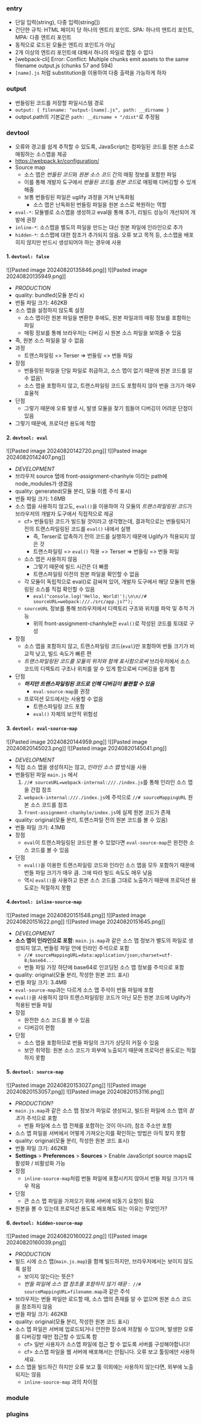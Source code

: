 ### entry
- 단일 입력(string), 다중 입력(string[])
- 간단한 규칙: HTML 페이지 당 하나의 엔트리 포인트. SPA: 하나의 엔트리 포인트, MPA: 다중 엔트리 포인트
- 동적으로 로드된 모듈은 엔트리 포인트가 아님
- 2개 이상의 엔트리 포인트에 대해서 하나의 파일로 합칠 수 없다
- [webpack-cli] Error: Conflict: Multiple chunks emit assets to the same filename output.js (chunks 57 and 594)
- `[name].js` 처럼 substitution을 이용하여 다중 출력을 가능하게 하자

### output
- 번들링된 코드를 저장할 파일시스템 경로
- `output: { filename: "output-[name].js", path: __dirname }`
- output.path의  기본값은 `path: __dirname + "/dist"`로 추정됨

### devtool
- 오류와 경고를 쉽게 추적할 수 있도록, JavaScript는 컴파일된 코드를 원본 소스로 매핑하는 소스맵을 제공
- https://webpack.kr/configuration/
- Source map
	- 소스 맵은 *번들된 코드*와 *원본 소스 코드* 간의 매핑 정보를 포함한 파일
	- 이를 통해 개발자 도구에서 *번들된 코드*를 *원본 코드*로 매핑해 디버깅할 수 있게 해줌
	- 보통 번들링된 파일은 uglify 과정을 거쳐 난독화됨
		- 소스 맵은 난독화된 번들링 파일을 원본 소스로 복원하는 역할
- `eval-*`: 모듈별로 소스맵을 생성하고 eval을 통해 추가, 리빌드 성능이 개선되어 개발에 권장
- `inline-*`: 소스맵을 별도의 파일을 만드는 대신 원본 파일에 인라인으로 추가
- `hidden-*`: 소스맵에 대한 참조가 추가되지 않음. 오류 보고 목적 등, 소스맵을 배포히지 않지만 반드시 생성되어야 하는 경우에 사용

#### 1. `devtool: false`
![[Pasted image 20240820135846.png]]
![[Pasted image 20240820135949.png]]
- *PRODUCTION*
- quality: bundled(모듈 분리 x)
- 번들 파일 크기: 462KB
- 소스 맵을 설정하지 않도록 설정
	- 소스 맵이란 원본 파일을 변환한 후에도, 원본 파일과의 매핑 정보를 포함하는 파일
	- 매핑 정보를 통해 브라우저는 디버깅 시 원본 소스 파일을 보여줄 수 있음
- 즉, 원본 소스 파일을 알 수 없음
- 과정
	- 트랜스파일링 => Terser => 번들링 => 번들 파일
- 장점
	- 번들링된 파일을 단일 파일로 취급하고, 소스 맵이 없기 때문에 원본 코드를 알 수 없음\
	- 소스 맵을 포함하지 않고, 트랜스파일링 코드도 포함하지 않아 번들 크기가 매우 효율적
- 단점
	- 그렇기 때문에 오류 발생 시, 발생 모듈을 찾기 힘들어 디버깅이 어려운 단점이 있음
- 그렇기 때문에, 프로덕션 용도에 적합

#### 2. `devtool: eval`
![[Pasted image 20240820142720.png]]
![[Pasted image 20240820142407.png]]
- *DEVELOPMENT*
- 브라우저 source 탭에 front-assignment-chanhyle 이라는 path에 node_modules가 생겼음
- quality: generated(모듈 분리, 모듈 이름 주석 표시)
- 번들 파일 크기: 1.6MB
- 소스 맵을 사용하지 않고도, `eval()`을 이용하여 각 모듈의 *트랜스파일링된 코드*가 브라우저의 개발자 도구에서 직접적으로 제공
	- cf> 번들링된 코드가 빌드될 것이라고 생각했는데, 결과적으로는 번들링되기 전의 트랜스파일링된 코드를 `eval()` 내에서 실행
		- 즉, Terser로 압축하기 전의 코드를 실행하기 때문에 Uglify가 적용되지 않은 것
		- 트랜스파일링 => `eval()` 적용 => Terser => 번들링 => 번들 파일
	- 소스 맵은 사용하지 않음
		- 그렇기 때문에 빌드 시간은 더 빠름
		- 트랜스파일링 이전의 원본 파일을 확인할 수 없음
	- 각 모듈이 독립적으로 eval()로 감싸져 있어, 개발자 도구에서 해당 모듈의 번들링된 소스를 직접 확인할 수 있음
		- `eval("console.log('Hello, World!');\n\n//# sourceURL=webpack:///./src/app.js?");`
	- `sourceURL` 정보를 통해 브라우저에서 디렉토리 구조와 위치를 파악 및 추적 가능
		- 위의 front-assignment-chanhyle은 `eval()`로 작성된 코드를 토대로 구성
- 장점
	- 소스 맵을 포함하지 않고, 트랜스파일링 코드(`eval`)만 포함하여 번들 크기가 비교적 낮고, 빌드 속도가 빠른 편
	- *트랜스파일링된 코드를 모듈의 위치와 함께 표시함으로써* 브라우저에서 소스 코드의 디렉토리 구조나 위치를 알 수 있게 함으로써 디버깅을 쉽게 함
- 단점
	- ***하지만 트랜스파일링된 코드로 인해 디버깅이 불편할 수 있음***
		- `eval-source-map`을 권장
	- 프로덕션 모드에서는 사용할 수 없음
		- 트랜스파일링 코드 포함
		- `eval()` 자체의 보안적 위험성

#### 3. `devtool: eval-source-map`
![[Pasted image 20240820144959.png]]
![[Pasted image 20240820145023.png]]
![[Pasted image 20240820145041.png]]
- *DEVELOPMENT*
- 직접 소스 맵을 생성하지는 않고, *인라인 소스 맵* 방식을 사용
- 번들링된 파일 `main.js` 에서 
	1.  `//# sourceURL=webpack-internal:///./index.js`를 통해 인라인 소스 맵을 간접 참조
	2. `webpack-internal:///./index.js`에 주석으로 `//# sourceMappingURL` 원본 소스 코드를 참조
	3. `front-assignment-chanhyle/index.js`에 실제 원본 코드가 존재
- quality: original(모듈 분리, 트랜스파일 전의 원본 코드를 볼 수 있음)
- 번들 파일 크기: 4.1MB
- 장점
	- `eval`이 트랜스파일링된 코드만 볼 수 있었다면 `eval-source-map`은 완전한 소스 코드를 볼 수 있음
- 단점
	- `eval()`을 이용한 트랜스파일링 코드와 인라인 소스 맵을 모두 포함하기 때문에 번들 파일 크기가 매우 큼. 그에 따라 빌드 속도도 매우 낮음
	- 역시 `eval()`을 사용하고 원본 소스 코드를 그대로 노출하기 때문에 프로덕션 용도로는 적절하지 못함

#### 4.`devtool: inline-source-map`
![[Pasted image 20240820151548.png]]
![[Pasted image 20240820151622.png]]
![[Pasted image 20240820151645.png]]
- *DEVELOPMENT*
- **소스 맵이 인라인으로 포함**: `main.js.map`과 같은 소스 맵 정보가 별도의 파일로 생성되지 않고, 번들링 파일 안에 인라인 주석으로 포함
	- `//# sourceMappingURL=data:application/json;charset=utf-8;base64...`
	- 번들 파일 가장 하단에 base64로 인코딩된 소스 맵 정보를 주석으로 포함
- quality: original(모듈 분리, 작성한 원본 코드 표시)
- 번들 파일 크기: 3.4MB
- `eval-source-map`과는 다르게 소스 맵 주석이 번들 파일에 포함
- `eval()`을 사용하지 않아 트랜스파일링된 코드가 아닌 모든 원본 코드에 Uglify가 적용된 번들 파일
- 장점
	- 완전한 소스 코드를 볼 수 있음
	- 디버깅이 편함
- 단점
	- 소스 맵을 포함하므로 번들 파일의 크기가 상당히 커질 수 있음
	- 보안 취약점: 원본 소스 코드가 외부에 노출되기 때문에 프로덕션 용도로는 적절하지 못함

#### 5. `devtool: source-map`
![[Pasted image 20240820153027.png]]
![[Pasted image 20240820153057.png]]
![[Pasted image 20240820153116.png]]
- *PRODUCTION?*
- `main.js.map`과 같은 소스 맵 정보가 파일로 생성되고, 빌드된 파일에 소스 맵의 *참조*가 주석으로 포함
	- 번들 파일에 소스 맵 전체를 포함하는 것이 아니라, 참조 주소만 포함
- 소스 맵 파일을 서버에서 어떻게 가져오는지를 확인하는 방법은 아직 찾지 못함
- quality: original(모듈 분리, 작성한 원본 코드 표시)
- 번들 파일 크기: 462KB
- **Settings** > **Preferences** > **Sources** > Enable JavaScript source maps로 활성화 / 비활성화 가능
- 장점
	- `inline-source-map`처럼 번들 파일에 포함시키지 않아서 번들 파일 크기가 매우 작음
- 단점
	- 큰 소스 맵 파일을 가져오기 위해 서버에 비동기 요청이 필요
- 원본을 볼 수 있는데 프로덕션 용도로 배포해도 되는 이유는 무엇인가?

#### 6. `devtool: hidden-source-map`
![[Pasted image 20240820160022.png]]
![[Pasted image 20240820160039.png]]
- *PRODUCTION*
- 빌드 시에 소스 맵(`main.js.map`)을 함께 빌드하지만, 브라우저에서는 보이지 않도록 설정
	- 보이지 않는다는 뜻은?
	- *번들 파일에 소스 맵 참조를 포함하지 않기 때문* :  `//# sourceMappingURL=filename.map`과 같은 주석
- 브라우저는 번들 파일만 로드할 때, 소스 맵의 존재를 알 수 없으며 원본 소스 코드을 참조하지 않음
- 번들 파일 크기: 462KB
- quality: original(모듈 분리, 작성한 원본 코드 표시)
- 소스 맵 파일은 서버에 업로드되거나 안전한 장소에 저장될 수 있으며, 발생한 오류를 디버깅할 때만 접근할 수 있도록 함
	- cf> 일반 사용자가 소스맵 파일에 접근 할 수 없도록 서버를 구성해야합니다!
	- cf> 소스맵 파일을 웹 서버에 배포해서는 안됩니다. 오류 보고 툴링에만 사용하세요.
- 소스 맵을 빌드하긴 하지만 오류 보고 툴 이외에는 사용하지 않는다면, 외부에 노출되지는 않음
	- `inline-source-map` 과의 차이점

### module
### plugins